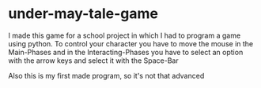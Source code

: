 # under-may-tale-game
I made this game for a school project in which I had to program a game using python.
To control your character you have to move the mouse in the Main-Phases and in the Interacting-Phases you have to select an option with the arrow keys and select it with the Space-Bar

Also this is my first made program, so it's not that advanced
